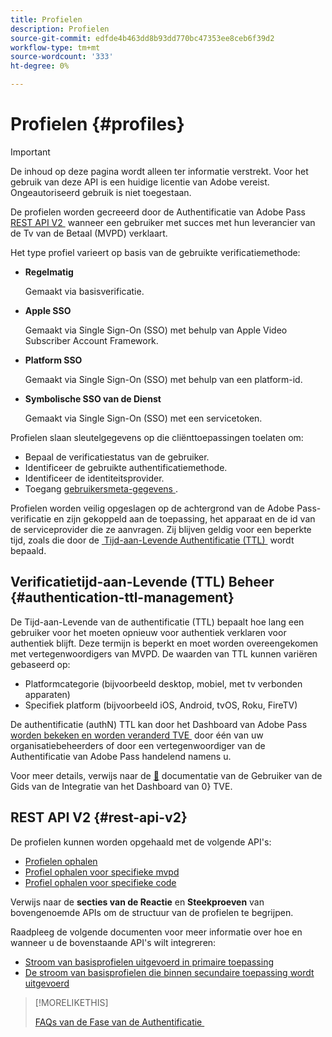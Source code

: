 ```yaml
---
title: Profielen
description: Profielen
source-git-commit: edfde4b463dd8b93dd770bc47353ee8ceb6f39d2
workflow-type: tm+mt
source-wordcount: '333'
ht-degree: 0%

---
```


# Profielen {#profiles}

>[!IMPORTANT]
>
> De inhoud op deze pagina wordt alleen ter informatie verstrekt. Voor het gebruik van deze API is een huidige licentie van Adobe vereist. Ongeautoriseerd gebruik is niet toegestaan.

De profielen worden gecreeerd door de Authentificatie van Adobe Pass [&#x200B; REST API V2 &#x200B;](/help/authentication/integration-guide-programmers/rest-apis/rest-api-v2/rest-api-v2-overview.md) wanneer een gebruiker met succes met hun leverancier van de Tv van de Betaal (MVPD) verklaart.

Het type profiel varieert op basis van de gebruikte verificatiemethode:

* **Regelmatig**

  Gemaakt via basisverificatie.

* **Apple SSO**

  Gemaakt via Single Sign-On (SSO) met behulp van Apple Video Subscriber Account Framework.

* **Platform SSO**

  Gemaakt via Single Sign-On (SSO) met behulp van een platform-id.

* **Symbolische SSO van de Dienst**

  Gemaakt via Single Sign-On (SSO) met een servicetoken.

Profielen slaan sleutelgegevens op die cliënttoepassingen toelaten om:

* Bepaal de verificatiestatus van de gebruiker.
* Identificeer de gebruikte authentificatiemethode.
* Identificeer de identiteitsprovider.
* Toegang [&#x200B; gebruikersmeta-gegevens &#x200B;](/help/authentication/integration-guide-programmers/features-standard/entitlements/user-metadata.md).

Profielen worden veilig opgeslagen op de achtergrond van de Adobe Pass-verificatie en zijn gekoppeld aan de toepassing, het apparaat en de id van de serviceprovider die ze aanvragen. Zij blijven geldig voor een beperkte tijd, zoals die door de [&#x200B; Tijd-aan-Levende Authentificatie (TTL) &#x200B;](#authentication-ttl-management) wordt bepaald.

## Verificatietijd-aan-Levende (TTL) Beheer {#authentication-ttl-management}

De Tijd-aan-Levende van de authentificatie (TTL) bepaalt hoe lang een gebruiker voor het moeten opnieuw voor authentiek verklaren voor authentiek blijft. Deze termijn is beperkt en moet worden overeengekomen met vertegenwoordigers van MVPD. De waarden van TTL kunnen variëren gebaseerd op:

* Platformcategorie (bijvoorbeeld desktop, mobiel, met tv verbonden apparaten)
* Specifiek platform (bijvoorbeeld iOS, Android, tvOS, Roku, FireTV)

De authentificatie (authN) TTL kan door het Dashboard van Adobe Pass [&#x200B; worden bekeken en worden veranderd TVE &#x200B;](/help/authentication/integration-guide-programmers/rest-apis/rest-api-v2/rest-api-v2-glossary.md#tve-dashboard) door één van uw organisatiebeheerders of door een vertegenwoordiger van de Authentificatie van Adobe Pass handelend namens u.

Voor meer details, verwijs naar de [&#128279;](/help/authentication/user-guide-tve-dashboard/tve-dashboard-integrations.md#most-used-flows) documentatie van de Gebruiker van de Gids van de Integratie van het Dashboard van 0&rbrace; TVE.

## REST API V2 {#rest-api-v2}

De profielen kunnen worden opgehaald met de volgende API&#39;s:

* [Profielen ophalen](/help/authentication/integration-guide-programmers/rest-apis/rest-api-v2/apis/profiles-apis/rest-api-v2-profiles-apis-retrieve-profiles.md)
* [Profiel ophalen voor specifieke mvpd](/help/authentication/integration-guide-programmers/rest-apis/rest-api-v2/apis/profiles-apis/rest-api-v2-profiles-apis-retrieve-profile-for-specific-mvpd.md)
* [Profiel ophalen voor specifieke code](/help/authentication/integration-guide-programmers/rest-apis/rest-api-v2/apis/profiles-apis/rest-api-v2-profiles-apis-retrieve-profile-for-specific-code.md)

Verwijs naar de **secties van de Reactie** en **Steekproeven** van bovengenoemde APIs om de structuur van de profielen te begrijpen.

Raadpleeg de volgende documenten voor meer informatie over hoe en wanneer u de bovenstaande API&#39;s wilt integreren:

* [Stroom van basisprofielen uitgevoerd in primaire toepassing](/help/authentication/integration-guide-programmers/rest-apis/rest-api-v2/flows/basic-access-flows/rest-api-v2-basic-profiles-primary-application-flow.md)
* [De stroom van basisprofielen die binnen secundaire toepassing wordt uitgevoerd](/help/authentication/integration-guide-programmers/rest-apis/rest-api-v2/flows/basic-access-flows/rest-api-v2-basic-profiles-secondary-application-flow.md)

>[!MORELIKETHIS]
>
> [&#x200B; FAQs van de Fase van de Authentificatie &#x200B;](/help/authentication/integration-guide-programmers/rest-apis/rest-api-v2/rest-api-v2-faqs.md#authentication-phase-faqs-general)
